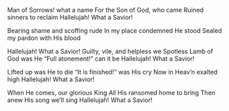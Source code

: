 Man of Sorrows! what a name 
For the Son of God, who came 
Ruined sinners to reclaim 
Hallelujah! What a Savior!

Bearing shame and scoffing rude 
In my place condemned He stood 
Sealed my pardon with His blood

Hallelujah! What a Savior!
Guilty, vile, and helpless we 
Spotless Lamb of God was He 
“Full atonement!” can it be 
Hallelujah! What a Savior!

Lifted up was He to die 
“It is finished!” was His cry 
Now in Heav’n exalted high 
Hallelujah! What a Savior!

When He comes, our glorious King 
All His ransomed home to bring 
Then anew His song we’ll sing 
Hallelujah! What a Savior!